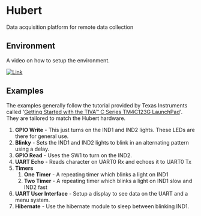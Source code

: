 # Hubert
Data acquisition platform for remote data collection

## Environment
A video on how to setup the environment.

[![Link](https://img.youtube.com/vi/Lsf7iXAZT8M/1.jpg)](https://www.youtube.com/watch?v=Lsf7iXAZT8M)

## Examples
The examples generally follow the tutorial provided by Texas Instruments called
'[Getting Started with the TIVA™ C Series TM4C123G LaunchPad](http://processors.wiki.ti.com/index.php/Getting_Started_with_the_TIVA™_C_Series_TM4C123G_LaunchPad)'.
They are tailored to match the Hubert hardware.
1. **GPIO Write** - This just turns on the IND1 and IND2 lights.  These LEDs are there for general use.
2. **Blinky** - Sets the IND1 and IND2 lights to blink in an alternating pattern using a delay.
3. **GPIO Read** - Uses the SW1 to turn on the IND2.
4. **UART Echo** - Reads character on UART0 Rx and echoes it to UART0 Tx
5. **Timers**
	1. **One Timer** - A repeating timer which blinks a light on IND1
	2. **Two Timer** - A repeating timer which blinks a light on IND1 slow and IND2 fast
6. **UART User Interface** - Setup a display to see data on the UART and a menu system.
7. **Hibernate** - Use the hibernate module to sleep between blinking IND1.